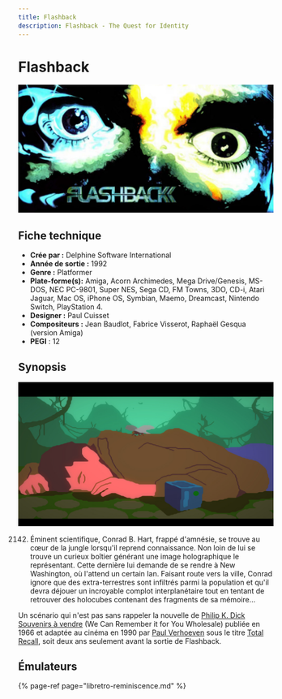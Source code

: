 ```yaml
---
title: Flashback
description: Flashback - The Quest for Identity
---
```


# Flashback

![](/migration-images/emulateurs/ports/flashback/flashback_bandeau_nswitch.jpg)

## Fiche technique

* **Crée par :** Delphine Software International
* **Année de sortie :** 1992
* **Genre :** Platformer
* **Plate-forme\(s\):** Amiga, Acorn Archimedes, Mega Drive/Genesis, MS-DOS, NEC PC-9801, Super NES, Sega CD, FM Towns, 3DO, CD-i, Atari Jaguar, Mac OS, iPhone OS, Symbian, Maemo, Dreamcast, Nintendo Switch, PlayStation 4.
* **Designer :** Paul Cuisset
* **Compositeurs :** Jean Baudlot, Fabrice Visserot, Raphaël Gesqua \(version Amiga\)
* **PEGI** : 12

## Synopsis

![](/migration-images/emulateurs/ports/flashback/nswitch_flashback_01.jpg)

2142. Éminent scientifique, Conrad B. Hart, frappé d'amnésie, se trouve au cœur de la jungle lorsqu'il reprend connaissance. Non loin de lui se trouve un curieux boîtier générant une image holographique le représentant. Cette dernière lui demande de se rendre à New Washington, où l'attend un certain Ian. Faisant route vers la ville, Conrad ignore que des extra-terrestres sont infiltrés parmi la population et qu'il devra déjouer un incroyable complot interplanétaire tout en tentant de retrouver des holocubes contenant des fragments de sa mémoire...

Un scénario qui n'est pas sans rappeler la nouvelle de [Philip K. Dick](https://fr.wikipedia.org/wiki/Philip_K._Dick) [Souvenirs à vendre](https://fr.wikipedia.org/wiki/Souvenirs_%C3%A0_vendre_%28nouvelle%29) \(We Can Remember it for You Wholesale\) publiée en 1966 et adaptée au cinéma en 1990 par [Paul Verhoeven](https://fr.wikipedia.org/wiki/Paul_Verhoeven) sous le titre [Total Recall](https://fr.wikipedia.org/wiki/Total_Recall), soit deux ans seulement avant la sortie de Flashback.

## Émulateurs

{% page-ref page="libretro-reminiscence.md" %}


